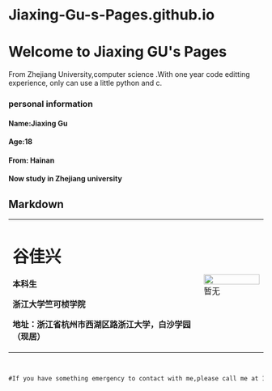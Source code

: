 # Jiaxing-Gu-s-Pages.github.io
# Welcome to Jiaxing GU's Pages
From Zhejiang University,computer science .With one year code editting experience, only can use a little python and c. 

### personal information
#### Name:Jiaxing Gu
#### Age:18
#### From: Hainan
#### Now study in Zhejiang university

## Markdown
<table border="0">
  <tr>
    <td width="75%">
      <h1>谷佳兴</h1>
      <p><b>本科生</b></p>
      <p><b>浙江大学竺可桢学院</b></p>
      <p><b>地址：浙江省杭州市西湖区路浙江大学，白沙学园（现居）
    </td>
    <td width="25%">
      <img src="/zhengjianzhao.jpg" width="100%">      暂无
    </td>
  </tr>
</table>

```markdown


#If you have something emergency to contact with me,please call me at 13868034056 or 18289275351(may be not available).If you just want to talk to me about somethings, you can add my qq (3487132242)
```
